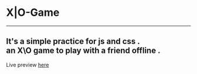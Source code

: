 # X|O-Game
---
It's a simple practice for js and css .\
an X\O game to play with a friend offline .
---
Live preview [here](https://ahmedtharwat-at.github.io/X-O-Game/)
